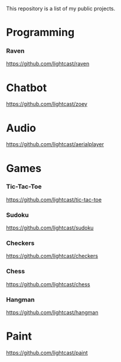 This repository is a list of my public projects.


# Programming <br />
### Raven <br />
https://github.com/lightcast/raven <br />

# Chatbot <br />

https://github.com/lightcast/zoey <br />

# Audio 
https://github.com/lightcast/aerialplayer <br />


# Games <br />

### Tic-Tac-Toe <br />

https://github.com/lightcast/tic-tac-toe <br />

### Sudoku <br />
https://github.com/lightcast/sudoku <br />

### Checkers <br />
https://github.com/lightcast/checkers <br />

### Chess <br />
https://github.com/lightcast/chess <br />

### Hangman <br />
https://github.com/lightcast/hangman <br />


# Paint <br />

https://github.com/lightcast/paint <br />


